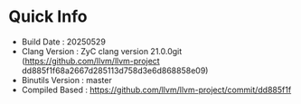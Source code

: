 # Quick Info
* Build Date : 20250529
* Clang Version : ZyC clang version 21.0.0git (https://github.com/llvm/llvm-project dd885f1f68a2667d285113d758d3e6d868858e09)
* Binutils Version : master
* Compiled Based : https://github.com/llvm/llvm-project/commit/dd885f1f

